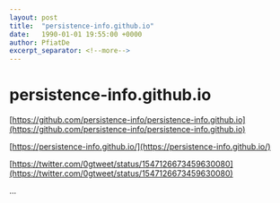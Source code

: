 ```yaml
---
layout: post
title:  "persistence-info.github.io"
date:   1990-01-01 19:55:00 +0000
author: PfiatDe
excerpt_separator: <!--more-->
---
```


# persistence-info.github.io

[https://github.com/persistence-info/persistence-info.github.io](https://github.com/persistence-info/persistence-info.github.io)

[https://persistence-info.github.io/](https://persistence-info.github.io/)

[https://twitter.com/0gtweet/status/1547126673459630080](https://twitter.com/0gtweet/status/1547126673459630080)

...
<!--more-->
